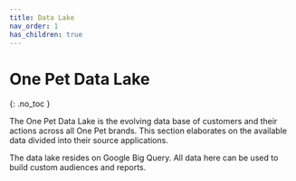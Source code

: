 ```yaml
---
title: Data Lake
nav_order: 1
has_children: true
---
```

# One Pet Data Lake
{: .no_toc }

The One Pet Data Lake is the evolving data base of customers and their actions across all One Pet brands. This section elaborates on the available data divided into their source applications.

The data lake resides on Google Big Query. All data here can be used to build custom audiences and reports.
